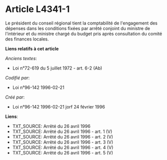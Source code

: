 # Article L4341-1

Le président du conseil régional tient la comptabilité de l'engagement des dépenses dans les conditions fixées par arrêté
conjoint du ministre de l'intérieur et du ministre chargé du budget pris après consultation du comité des finances locales.

**Liens relatifs à cet article**

_Anciens textes_:

  - Loi n°72-619 du 5 juillet 1972 - art. 6-2 (Ab)

_Codifié par_:

  - Loi n°96-142 1996-02-21

_Créé par_:

  - Loi n°96-142 1996-02-21 jorf 24 février 1996

**Liens**:

  - TXT_SOURCE: Arrêté du 26 avril 1996
  - TXT_SOURCE: Arrêté du 26 avril 1996 - art. 1 (V)
  - TXT_SOURCE: Arrêté du 26 avril 1996 - art. 2 (V)
  - TXT_SOURCE: Arrêté du 26 avril 1996 - art. 3 (V)
  - TXT_SOURCE: Arrêté du 26 avril 1996 - art. 4 (V)
  - TXT_SOURCE: Arrêté du 26 avril 1996 - art. 5 (V)
